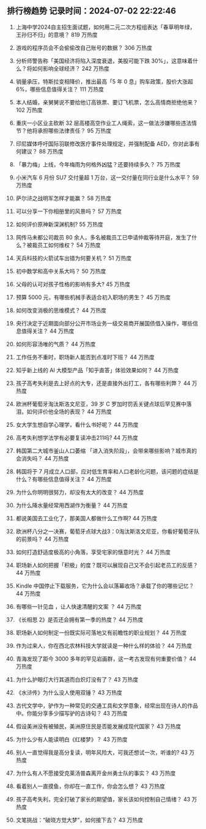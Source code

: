 
## 排行榜趋势 记录时间：2024-07-02 22:22:46
  
  1. 上海中学2024自主招生面试题，如何用二元二次方程组表达「春草明年绿，王孙归不归」的意境？ 819 万热度
    
  2. 游戏的程序员会不会偷偷改自己账号的数据？ 306 万热度
    
  3. 分析师警告称「美国经济将陷入深度衰退，美股可能下跌 30%」，这意味着什么？将如何影响全球经济？ 242 万热度
    
  4. 销量承压，特斯拉变相降价，推出最高「5 年 0 息」购车政策，股价大涨超 6%，哪些信息值得关注？ 111 万热度
    
  5. 本人结婚，亲舅舅说不要给他订高铁票、要订飞机票，怎么高情商拒绝他来？ 102 万热度
    
  6. 重庆一小区业主砍断 32 层高楼高空作业工人绳索，这一做法涉嫌哪些违法情节？他将承担哪些法律责任？ 95 万热度
    
  7. 印尼媒体呼吁国际羽联修改医疗事件处理规定，并强制配备 AED，你对此事有何建议？ 88 万热度
    
  8. 「暴力梅」上线，今年梅雨为何格外凶猛？还要持续多久？ 75 万热度
    
  9. 小米汽车 6 月份 SU7 交付量超 1 万台，这一交付量在同行业是什么水平？ 59 万热度
    
  10. 萨尔浒之战明军怎样才能赢？ 58 万热度
    
  11. 可以分享一下你相册里的风景吗？ 57 万热度
    
  12. 如何评价原神新深渊机制? 55 万热度
    
  13. 网传马未都公司裁员 80 余人，多名被裁员工已申请仲裁等待开庭，发生了什么？被裁员工如何维权？ 54 万热度
    
  14. 天兵科技的火箭试车出错为何要关机？ 51 万热度
    
  15. 初中数学和高中关系大吗？ 50 万热度
    
  16. 父母的认可对孩子性格的影响有多大? 45 万热度
    
  17. 预算 5000 元，有哪些机械手表适合初入职场的男生？ 45 万热度
    
  18. 如何改变消极的思维模式？ 44 万热度
    
  19. 央行决定于近期面向部分公开市场业务一级交易商开展国债借入操作，哪些信息值得关注？ 44 万热度
    
  20. 如何形容汤唯的气质？ 44 万热度
    
  21. 工作任务不重时，职场新人能否到点准时下班？ 44 万热度
    
  22. 知乎新上线的 AI 大模型产品「知乎直答」体验效果如何？ 44 万热度
    
  23. 孩子高考失利是去上好点的大专，还是直接外出打工，各有哪些利弊？ 44 万热度
    
  24. 欧洲杯葡萄牙淘汰斯洛文尼亚，39 岁 C 罗加时罚丢关键点球后罕见赛中落泪，如何评价他全场的表现？ 44 万热度
    
  25. 女大学生想自学心理学，看什么书好呢？ 44 万热度
    
  26. 高考失利想学法学有必要复读冲击211吗? 44 万热度
    
  27. 韩国第二大城市釜山人口萎缩 「进入消失阶段」，会带来哪些影响？城市真的会消失吗？ 44 万热度
    
  28. 韩国将于 7 月成立人口部，应对低生育率和人口老龄化问题，该问题的症结是什么？有哪些信息值得关注？ 44 万热度
    
  29. 为什么你明明很努力，却没有太大的改变？ 44 万热度
    
  30. 为什么降水量经常用西湖作为衡量？ 44 万热度
    
  31. 都说美国去工业化了，那美国人都做什么工作啊? 44 万热度
    
  32. 欧洲杯八分之一决赛，葡萄牙点球大战3：0淘汰斯洛文尼亚，你看好葡萄牙队的前景吗？ 44 万热度
    
  33. 如何打造舒适度极高的小角落，享受宅家的惬意时光？ 44 万热度
    
  34. 职场新人如何把握「积极」的度？既可以展现自己又不会引起老员工的反感？ 44 万热度
    
  35. Kindle 中国停止下载服务，它为什么会以落幕收场？承载了你的哪些记忆？ 44 万热度
    
  36. 有哪些一针见血  ，让人快速清醒的文案 ？ 44 万热度
    
  37. 《长相思 2》是否还会拥有第一季的热度？ 44 万热度
    
  38. 职场新人如何制定一份既实际可落地又有前瞻性的职业规划？ 44 万热度
    
  39. 作为过来人，你在西北农林科技大学就读是一种什么样的体验？ 44 万热度
    
  40. 青海发现了距今 3000 多年的罕见岩画群，这一考古发现有何重要价值？ 44 万热度
    
  41. 为什么护眼灯大行其道而白炽灯没有了？ 43 万热度
    
  42. 《水浒传》为什么没人使用双锤？ 43 万热度
    
  43. 古代文学中，驴作为一种常见的交通工具和文学意象，经常出现在诗人的作品中。你能分享多少描写驴的古诗句？ 43 万热度
    
  44. 假设美洲没有被殖民，美洲原住民是否能发展成现代国家？ 43 万热度
    
  45. 为什么少有人能读明白《红楼梦》？ 43 万热度
    
  46. 别人一直觉得我是高分复读，明年风险大，可我还想试一次，听谁的? 43 万热度
    
  47. 为什么有人不愿接受克莱汤普森离开金州勇士队的事实？ 43 万热度
    
  48. 看着别人一直摸鱼，你却在一直工作，你会怎么想？ 43 万热度
    
  49. 孩子高考失利，完全打破了家长的期望值，家长该如何控制自己情绪？ 43 万热度
    
  50. 文笔挑战：“破晓方觉大梦”，如何接下去？ 43 万热度
    